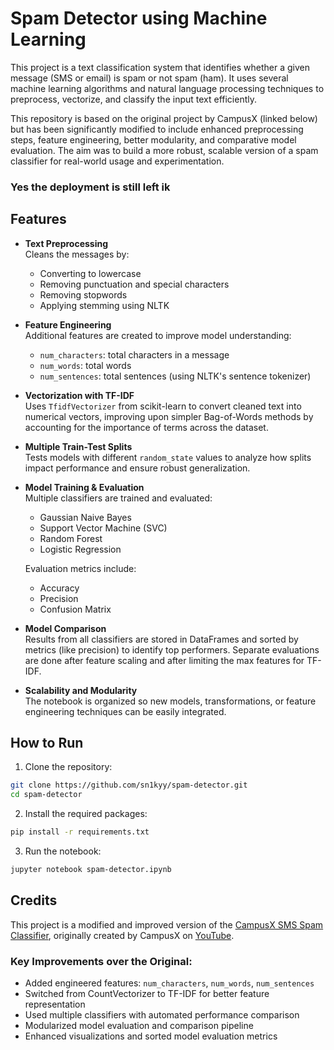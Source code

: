 # Spam Detector using Machine Learning

This project is a text classification system that identifies whether a given message (SMS or email) is spam or not spam (ham). It uses several machine learning algorithms and natural language processing techniques to preprocess, vectorize, and classify the input text efficiently.

This repository is based on the original project by CampusX (linked below) but has been significantly modified to include enhanced preprocessing steps, feature engineering, better modularity, and comparative model evaluation. The aim was to build a more robust, scalable version of a spam classifier for real-world usage and experimentation.

### Yes the deployment is still left ik 

## Features

- **Text Preprocessing**  
  Cleans the messages by:
  - Converting to lowercase
  - Removing punctuation and special characters
  - Removing stopwords
  - Applying stemming using NLTK

- **Feature Engineering**  
  Additional features are created to improve model understanding:
  - `num_characters`: total characters in a message
  - `num_words`: total words
  - `num_sentences`: total sentences (using NLTK's sentence tokenizer)

- **Vectorization with TF-IDF**  
  Uses `TfidfVectorizer` from scikit-learn to convert cleaned text into numerical vectors, improving upon simpler Bag-of-Words methods by accounting for the importance of terms across the dataset.

- **Multiple Train-Test Splits**  
  Tests models with different `random_state` values to analyze how splits impact performance and ensure robust generalization.

- **Model Training & Evaluation**  
  Multiple classifiers are trained and evaluated:
  - Gaussian Naive Bayes
  - Support Vector Machine (SVC)
  - Random Forest
  - Logistic Regression

  Evaluation metrics include:
  - Accuracy
  - Precision
  - Confusion Matrix

- **Model Comparison**  
  Results from all classifiers are stored in DataFrames and sorted by metrics (like precision) to identify top performers. Separate evaluations are done after feature scaling and after limiting the max features for TF-IDF.

- **Scalability and Modularity**  
  The notebook is organized so new models, transformations, or feature engineering techniques can be easily integrated.

## How to Run

1. Clone the repository:

```bash
git clone https://github.com/sn1kyy/spam-detector.git
cd spam-detector
```
2. Install the required packages:

```bash
pip install -r requirements.txt
```
3. Run the notebook:

```bash
jupyter notebook spam-detector.ipynb
```


## Credits

This project is a modified and improved version of the [CampusX SMS Spam Classifier](https://github.com/campusx-official/sms-spam-classifier/blob/main/sms-spam-detection.ipynb), originally created by CampusX on [YouTube](https://www.youtube.com/watch?v=YncZ0WwxyzU&t=4269s&ab_channel=CampusX).

### Key Improvements over the Original:
- Added engineered features: `num_characters`, `num_words`, `num_sentences`
- Switched from CountVectorizer to TF-IDF for better feature representation
- Used multiple classifiers with automated performance comparison
- Modularized model evaluation and comparison pipeline
- Enhanced visualizations and sorted model evaluation metrics



 

